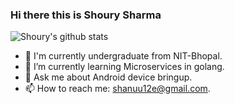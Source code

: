 ### Hi there this is Shoury Sharma 
![Shoury's github stats](https://github-readme-stats.vercel.app/api?username=galanteria01&count_private=true&theme=radical)


- 🔭 I'm currently undergraduate from NIT-Bhopal.
- 🌱 I’m currently learning Microservices in golang.
- 💬 Ask me about Android device bringup.
- 📫 How to reach me: shanuu12e@gmail.com.

